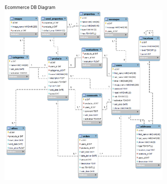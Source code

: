 Ecommerce DB Diagram 
![Diagram](https://github.com/SabaFadhl/Ecommerce-Database/blob/main/Diagram.png)
